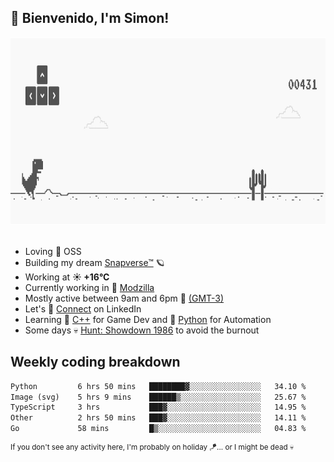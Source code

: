 <h2>🤠 <b>Bienvenido, I'm Simon!&nbsp;</b></h2>

<section>
	<img src="./static/banner.gif" height=300 width=1000>	
</section>
<br/>

<ul>
  <li>
     Loving 🤍 OSS
  </li>
  <li>
    Building my dream&nbsp;<a href=https://github.com/snapverse target=_blank>Snapverse™</a> 🪐
  </li>
  <li>
		<!--START_SECTION:weather-->
		Working at <b>☀️   +16°C</b>
		<!--END_SECTION:weather-->
  </li>
  <li>
    Currently working in 💬&nbsp;<a href=https://github.com/itssimmons?tab=repositories&q=modzilla&type=source&language=&sort= target=_blank>Modzilla</a>
  </li>
  <li>
    Mostly active between 9am and 6pm 🚩 <a href=https://onlinealarmkur.com/world/es target=_blank>(GMT-3)</a>
  </li>
  <li>
    Let's 🔗&nbsp;<a href=https://www.linkedin.com/in/itssimmons target=_blank>Connect</a> on LinkedIn
  </li>
  <li>
    Learning 👴&nbsp;<a href=https://images3.memedroid.com/images/UPLOADED755/65f2bce6734f6.webp target=_blank>C++</a> for Game Dev and 🐍&nbsp;<a href=https://qph.cf2.quoracdn.net/main-qimg-4472b6229cb75bf66ab531f3ebd4f975-lq target=_blank>Python</a> for Automation
  </li>
  <li>
    Some days 💀&nbsp;<a href=https://www.huntshowdown.com target=_blank>Hunt: Showdown 1986</a> to avoid the burnout
  </li>
</ul>

<h2><b>Weekly coding breakdown </b></h2>

<!--START_SECTION:waka-->

```txt
Python         6 hrs 50 mins   ████████▓░░░░░░░░░░░░░░░░   34.10 %
Image (svg)    5 hrs 9 mins    ██████▒░░░░░░░░░░░░░░░░░░   25.67 %
TypeScript     3 hrs           ███▓░░░░░░░░░░░░░░░░░░░░░   14.95 %
Other          2 hrs 50 mins   ███▓░░░░░░░░░░░░░░░░░░░░░   14.11 %
Go             58 mins         █▒░░░░░░░░░░░░░░░░░░░░░░░   04.83 %
```

<!--END_SECTION:waka-->

<sup>If you don't see any activity here, I'm probably on holiday 🪁... or I might be dead 💀</sup>
